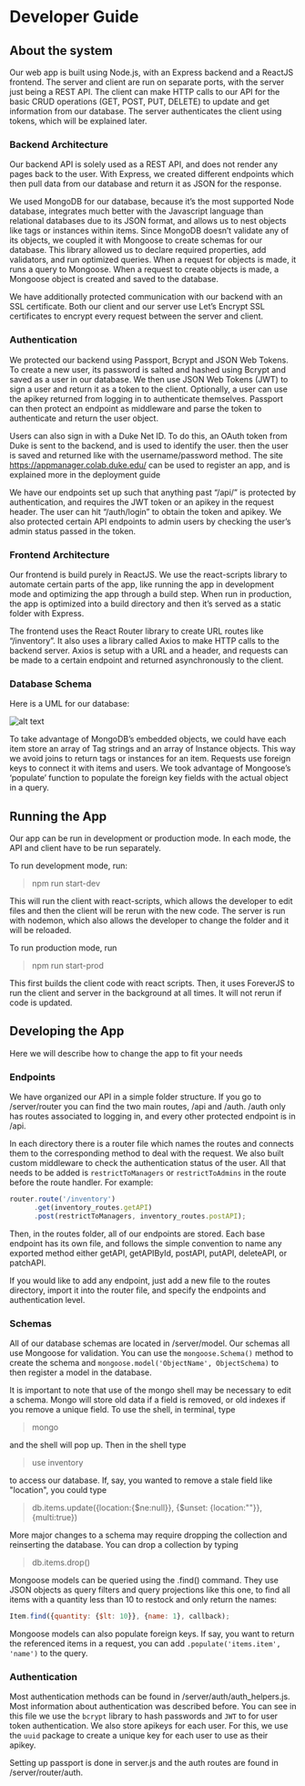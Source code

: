 # Developer Guide

## About the system
Our web app is built using Node.js, with an Express backend and a ReactJS frontend. The server and client are run on separate ports, with the server just being a REST API. The client can make HTTP calls to our API for the basic CRUD operations (GET, POST, PUT, DELETE) to update and get information from our database. The server authenticates the client using tokens, which will be explained later.

### Backend Architecture
Our backend API is solely used as a REST API, and does not render any pages back to the user. With Express, we created different endpoints which then pull data from our database and return it as JSON for the response.

We used MongoDB for our database, because it’s the most supported Node database, integrates much better with the Javascript language than relational databases due to its JSON format, and allows us to nest objects like tags or instances within items. Since MongoDB doesn’t validate any of its objects, we coupled it with Mongoose to create schemas for our database. This library allowed us to declare required properties, add validators, and run optimized queries. When a request for objects is made, it runs a query to Mongoose. When a request to create objects is made, a Mongoose object is created and saved to the database.

We have additionally protected communication with our backend with an SSL certificate. Both our client and our server use Let’s Encrypt SSL certificates to encrypt every request between the server and client.

### Authentication

We protected our backend using Passport, Bcrypt and JSON Web Tokens. To create a new user, its password is salted and hashed using Bcrypt and saved as a user in our database. We then use JSON Web Tokens (JWT) to sign a user and return it as a token to the client. Optionally, a user can use the apikey returned from logging in to authenticate themselves. Passport can then protect an endpoint as middleware and parse the token to authenticate and return the user object.

Users can also sign in with a Duke Net ID. To do this, an OAuth token from Duke is sent to the backend, and is used to identify the user. then the user is saved and returned like with the username/password method. The site https://appmanager.colab.duke.edu/ can be used to register an app, and is explained more in the deployment guide

We have our endpoints set up such that anything past “/api/” is protected by authentication, and requires the JWT token or an apikey in the request header. The user can hit “/auth/login” to obtain the token and apikey. We also protected certain API endpoints to admin users by checking the user’s admin status passed in the token.

### Frontend Architecture
Our frontend is build purely in ReactJS. We use the react-scripts library to automate certain parts of the app, like running the app in development mode and optimizing the app through a build step. When run in production, the app is optimized into a build directory and then it’s served as a static folder with Express.

The frontend uses the React Router library to create URL routes like “/inventory”. It also uses a library called Axios to make HTTP calls to the backend server. Axios is setup with a URL and a header, and requests can be made to a certain endpoint and returned asynchronously to the client.

### Database Schema
Here is a UML for our database:

![alt text](https://github.com/tomrom95/ece_inventory/blob/master/guides/uml.png?raw=true "UML Diagram")

To take advantage of MongoDB’s embedded objects, we could have each item store an array of Tag strings and an array of Instance objects. This way we avoid joins to return tags or instances for an item. Requests use foreign keys to connect it with items and users. We took advantage of Mongoose’s ‘populate’ function to populate the foreign key fields with the actual object in a query.

## Running the App
Our app can be run in development or production mode. In each mode, the API and client have to be run separately.

To run development mode, run:

> npm run start-dev

This will run the client with react-scripts, which allows the developer to edit files and then the client will be rerun with the new code. The server is run with nodemon, which also allows the developer to change the folder and it will be reloaded.

To run production mode, run

> npm run start-prod

This first builds the client code with react scripts. Then, it uses ForeverJS to run the client and server in the background at all times. It will not rerun if code is updated.

## Developing the App
Here we will describe how to change the app to fit your needs

### Endpoints
We have organized our API in a simple folder structure. If you go to /server/router you can find the two main routes, /api and /auth. /auth only has routes associated to logging in, and every other protected endpoint is in /api.

In each directory there is a router file which names the routes and connects them to the corresponding method to deal with the request. We also built custom middleware to check the authentication status of the user. All that needs to be added is `restrictToManagers` or `restrictToAdmins` in the route before the route handler. For example:

```javascript
router.route('/inventory')
      .get(inventory_routes.getAPI)
      .post(restrictToManagers, inventory_routes.postAPI);
```

Then, in the routes folder, all of our endpoints are stored. Each base endpoint has its own file, and follows the simple convention to name any exported method either getAPI, getAPIById, postAPI, putAPI, deleteAPI, or patchAPI. 

If you would like to add any endpoint, just add a new file to the routes directory, import it into the router file, and specify the endpoints and authentication level.

### Schemas
All of our database schemas are located in /server/model. Our schemas all use Mongoose for validation. You can use the `mongoose.Schema()` method to create the schema and `mongoose.model('ObjectName', ObjectSchema)` to then register a model in the database.

It is important to note that use of the mongo shell may be necessary to edit a schema. Mongo will store old data if a field is removed, or old indexes if you remove a unique field. To use the shell, in terminal, type

> mongo

and the shell will pop up. Then in the shell type

> use inventory

to access our database. If, say, you wanted to remove a stale field like "location", you could type

> db.items.update({location:{$ne:null}}, {$unset: {location:""}}, {multi:true})

More major changes to a schema may require dropping the collection and reinserting the database. You can drop a collection by typing

> db.items.drop()

Mongoose models can be queried using the .find() command. They use JSON objects as query filters and query projections like this one, to find all items with a quantity less than 10 to restock and only return the names:

```javascript
Item.find({quantity: {$lt: 10}}, {name: 1}, callback);
```

Mongoose models can also populate foreign keys. If say, you want to return the referenced items in a request, you can add `.populate('items.item', 'name')` to the query.

### Authentication
Most authentication methods can be found in /server/auth/auth_helpers.js. Most information about authentication was described before. You can see in this file we use the `bcrypt` library to hash passwords and `JWT` to for user token authentication. We also store apikeys for each user. For this, we use the `uuid` package to create a unique key for each user to use as their apikey.

Setting up passport is done in server.js and the auth routes are found in /server/router/auth.
